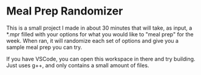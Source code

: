# Meal Prep Randomizer

This is a small project I made in about 30 minutes that will take, as input, a *.mpr filled with your options for what you would like to "meal prep" for the week.
When ran, it will randomize each set of options and give you a sample meal prep you can try.

If you have VSCode, you can open this workspace in there and try building. Just uses g++, and only contains a small amount of files.
